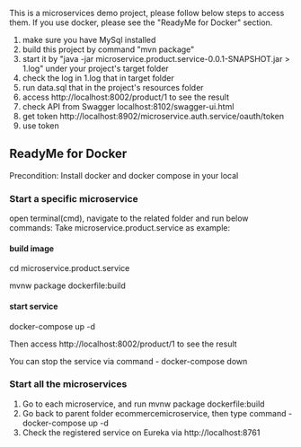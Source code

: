 This is a microservices demo project, please follow below steps to access them.  If you use docker, please see the "ReadyMe for Docker" section.

1. make sure you have MySql installed
2. build this project by command "mvn package"
3. start it by "java -jar microservice.product.service-0.0.1-SNAPSHOT.jar > 1.log" under your project's target folder
4. check the log in 1.log that in target folder
5. run data.sql that in the project's resources folder
6. access http://localhost:8002/product/1 to see the result
7. check API from Swagger localhost:8102/swagger-ui.html
8. get token http://localhost:8902/microservice.auth.service/oauth/token
9. use token 

## ReadyMe for Docker
Precondition: Install docker and docker compose in your local

### Start a specific microservice
open terminal(cmd), navigate to the related folder and run below commands:
Take microservice.product.service as example:

#### build image
   cd microservice.product.service

   mvnw package dockerfile:build

#### start service
   docker-compose up -d

Then access http://localhost:8002/product/1 to see the result

You can stop the service via command - docker-compose down

### Start all the microservices
1. Go to each microservice, and run mvnw package dockerfile:build
2. Go back to parent folder ecommercemicroservice, then type command -  docker-compose up -d
3. Check the registered service on Eureka via http://localhost:8761